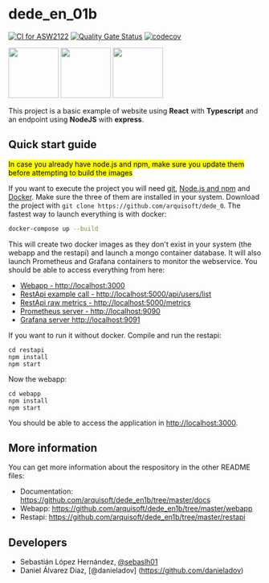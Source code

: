 # dede_en_01b

[![CI for ASW2122](https://github.com/Arquisoft/dede_en1b/actions/workflows/asw2122.yml/badge.svg)](https://github.com/Arquisoft/dede_en1b/actions/workflows/asw2122.yml)
[![Quality Gate Status](https://sonarcloud.io/api/project_badges/measure?project=Arquisoft_dede_en_01b&metric=alert_status)](https://sonarcloud.io/summary/new_code?id=Arquisoft_dede_en_01b)
[![codecov](https://codecov.io/gh/Arquisoft/dede_en1b/branch/master/graph/badge.svg?token=r1a8JeFXQN)](https://codecov.io/gh/Arquisoft/dede_en1b)

<p float="left">
<img src="https://blog.wildix.com/wp-content/uploads/2020/06/react-logo.jpg" height="100">
<img src="https://miro.medium.com/max/1200/0*RbmfNyhuBb8G3LWh.png" height="100">
<img src="https://miro.medium.com/max/365/1*Jr3NFSKTfQWRUyjblBSKeg.png" height="100">
</p>


This project is a basic example of website using **React** with **Typescript** and an endpoint using **NodeJS** with **express**.

## Quick start guide
<mark>In case you already have node.js and npm, make sure you update them before attempting to build the images</mark>

If you want to execute the project you will need [git](https://git-scm.com/downloads), [Node.js and npm](https://www.npmjs.com/get-npm) and [Docker](https://docs.docker.com/get-docker/). Make sure the three of them are installed in your system. Download the project with `git clone https://github.com/arquisoft/dede_0`. The fastest way to launch everything is with docker:
```bash
docker-compose up --build
```
This will create two docker images as they don't exist in your system (the webapp and the restapi) and launch a mongo container database. It will also launch Prometheus and Grafana containers to monitor the webservice. You should be able to access everything from here:
 - [Webapp - http://localhost:3000](http://localhost:3000)
 - [RestApi example call - http://localhost:5000/api/users/list](http://localhost:5000/api/users/list)
 - [RestApi raw metrics - http://localhost:5000/metrics](http://localhost:5000/metrics)
 - [Prometheus server - http://localhost:9090](http://localhost:9090)
 - [Grafana server http://localhost:9091](http://localhost:9091)
 
If you want to run it without docker. Compile and run the restapi:
```shell
cd restapi
npm install
npm start
```

Now the webapp:

```shell
cd webapp
npm install
npm start
```

You should be able to access the application in [http://localhost:3000](http://localhost:3000).

## More information
You can get more information about the respository in the other README files:
- Documentation: https://github.com/arquisoft/dede_en1b/tree/master/docs
- Webapp: https://github.com/arquisoft/dede_en1b/tree/master/webapp
- Restapi: https://github.com/arquisoft/dede_en1b/tree/master/restapi

## Developers
- Sebastián López Hernández, [@sebaslh01](https://github.com/sebaslh01)
- Daniel Álvarez Díaz, [@danieladov] (https://github.com/danieladov)

